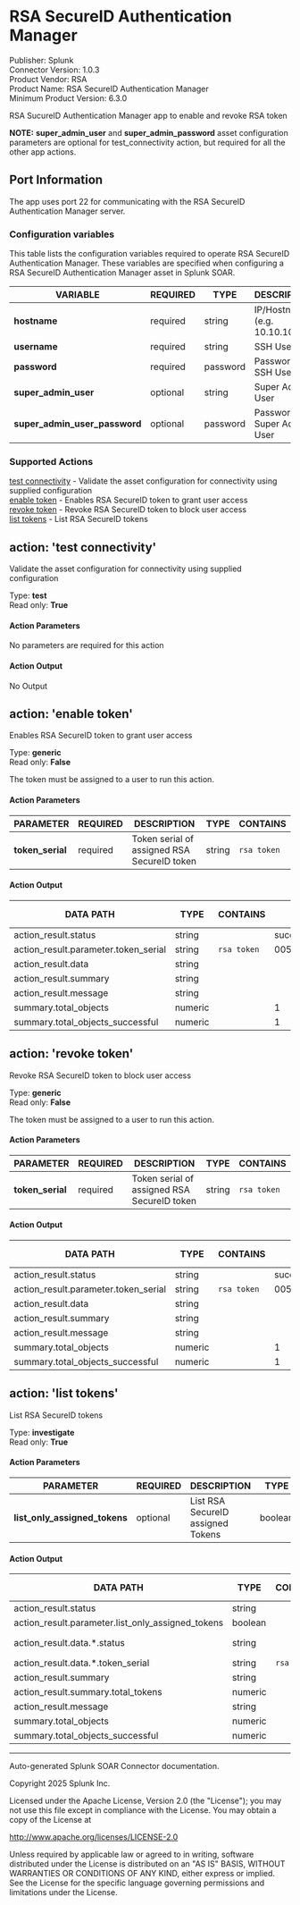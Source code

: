 # RSA SecureID Authentication Manager

Publisher: Splunk <br>
Connector Version: 1.0.3 <br>
Product Vendor: RSA <br>
Product Name: RSA SecureID Authentication Manager <br>
Minimum Product Version: 6.3.0

RSA SucureID Authentication Manager app to enable and revoke RSA token

**NOTE:** **super_admin_user** and **super_admin_password** asset configuration parameters are optional for test_connectivity action, but required for all the other app actions.

## Port Information

The app uses port 22 for communicating with the RSA SecureID Authentication Manager server.

### Configuration variables

This table lists the configuration variables required to operate RSA SecureID Authentication Manager. These variables are specified when configuring a RSA SecureID Authentication Manager asset in Splunk SOAR.

VARIABLE | REQUIRED | TYPE | DESCRIPTION
-------- | -------- | ---- | -----------
**hostname** | required | string | IP/Hostname (e.g. 10.10.10.10) |
**username** | required | string | SSH User |
**password** | required | password | Password For SSH User |
**super_admin_user** | optional | string | Super Admin User |
**super_admin_user_password** | optional | password | Password For Super Admin User |

### Supported Actions

[test connectivity](#action-test-connectivity) - Validate the asset configuration for connectivity using supplied configuration <br>
[enable token](#action-enable-token) - Enables RSA SecureID token to grant user access <br>
[revoke token](#action-revoke-token) - Revoke RSA SecureID token to block user access <br>
[list tokens](#action-list-tokens) - List RSA SecureID tokens

## action: 'test connectivity'

Validate the asset configuration for connectivity using supplied configuration

Type: **test** <br>
Read only: **True**

#### Action Parameters

No parameters are required for this action

#### Action Output

No Output

## action: 'enable token'

Enables RSA SecureID token to grant user access

Type: **generic** <br>
Read only: **False**

The token must be assigned to a user to run this action.

#### Action Parameters

PARAMETER | REQUIRED | DESCRIPTION | TYPE | CONTAINS
--------- | -------- | ----------- | ---- | --------
**token_serial** | required | Token serial of assigned RSA SecureID token | string | `rsa token` |

#### Action Output

DATA PATH | TYPE | CONTAINS | EXAMPLE VALUES
--------- | ---- | -------- | --------------
action_result.status | string | | success failed |
action_result.parameter.token_serial | string | `rsa token` | 0056121890128 |
action_result.data | string | | |
action_result.summary | string | | |
action_result.message | string | | |
summary.total_objects | numeric | | 1 |
summary.total_objects_successful | numeric | | 1 |

## action: 'revoke token'

Revoke RSA SecureID token to block user access

Type: **generic** <br>
Read only: **False**

The token must be assigned to a user to run this action.

#### Action Parameters

PARAMETER | REQUIRED | DESCRIPTION | TYPE | CONTAINS
--------- | -------- | ----------- | ---- | --------
**token_serial** | required | Token serial of assigned RSA SecureID token | string | `rsa token` |

#### Action Output

DATA PATH | TYPE | CONTAINS | EXAMPLE VALUES
--------- | ---- | -------- | --------------
action_result.status | string | | success failed |
action_result.parameter.token_serial | string | `rsa token` | 0056121890128 |
action_result.data | string | | |
action_result.summary | string | | |
action_result.message | string | | |
summary.total_objects | numeric | | 1 |
summary.total_objects_successful | numeric | | 1 |

## action: 'list tokens'

List RSA SecureID tokens

Type: **investigate** <br>
Read only: **True**

#### Action Parameters

PARAMETER | REQUIRED | DESCRIPTION | TYPE | CONTAINS
--------- | -------- | ----------- | ---- | --------
**list_only_assigned_tokens** | optional | List RSA SecureID assigned Tokens | boolean | |

#### Action Output

DATA PATH | TYPE | CONTAINS | EXAMPLE VALUES
--------- | ---- | -------- | --------------
action_result.status | string | | success failed |
action_result.parameter.list_only_assigned_tokens | boolean | | True False |
action_result.data.\*.status | string | | Enabled Disabled |
action_result.data.\*.token_serial | string | `rsa token` | 068283706629 |
action_result.summary | string | | |
action_result.summary.total_tokens | numeric | | 25 |
action_result.message | string | | |
summary.total_objects | numeric | | 1 |
summary.total_objects_successful | numeric | | 1 |

______________________________________________________________________

Auto-generated Splunk SOAR Connector documentation.

Copyright 2025 Splunk Inc.

Licensed under the Apache License, Version 2.0 (the "License");
you may not use this file except in compliance with the License.
You may obtain a copy of the License at

http://www.apache.org/licenses/LICENSE-2.0

Unless required by applicable law or agreed to in writing,
software distributed under the License is distributed on an "AS IS" BASIS,
WITHOUT WARRANTIES OR CONDITIONS OF ANY KIND, either express or implied.
See the License for the specific language governing permissions and limitations under the License.
